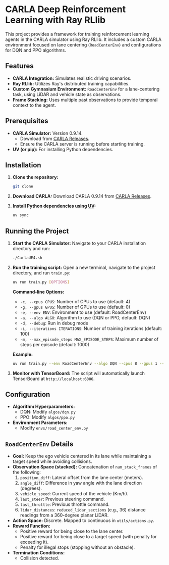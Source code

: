 # CARLA Deep Reinforcement Learning with Ray RLlib

This project provides a framework for training reinforcement learning agents in the CARLA simulator using Ray RLlib. It includes a custom CARLA environment focused on lane centering (`RoadCenterEnv`) and configurations for DQN and PPO algorithms.

## Features

*   **CARLA Integration:** Simulates realistic driving scenarios.
*   **Ray RLlib:** Utilizes Ray's distributed training capabilities.
*   **Custom Gymnasium Environment:** `RoadCenterEnv` for a lane-centering task, using LiDAR and vehicle state as observations.
*   **Frame Stacking:** Uses multiple past observations to provide temporal context to the agent.

## Prerequisites

*   **CARLA Simulator:** Version 0.9.14.
    *   Download from [CARLA Releases](https://github.com/carla-simulator/carla/releases).
    *   Ensure the CARLA server is running before starting training.
*   **UV (or pip):** For installing Python dependencies.

## Installation

1.  **Clone the repository:**
    ```bash
    git clone 
    ```

2. **Download CARLA:**
    Download CARLA 0.9.14 from [CARLA Releases](https://github.com/carla-simulator/carla/releases).

3. **Install Python dependencies using [UV](https://github.com/astral-sh/uv):**
    ```bash
    uv sync
    ```

## Running the Project

1. **Start the CARLA Simulator:**
    Navigate to your CARLA installation directory and run:
    ```bash
    ./CarlaUE4.sh
    ```

2. **Run the training script:**
    Open a new terminal, navigate to the project directory, and run `train.py`:
    ```bash
    uv run train.py [OPTIONS]
    ```

    **Command-line Options:**

    *   `-c, --cpus CPUS`: Number of CPUs to use (default: 4)
    *   `-g, --gpus GPUS`: Number of GPUs to use (default: 0)
    *   `-e, --env ENV`: Environment to use (default: RoadCenterEnv)
    *   `-a, --algo ALGO`: Algorithm to use (DQN or PPO, default: DQN)
    *   `-d, --debug`: Run in debug mode
    *   `-i, --iterations ITERATIONS`: Number of training iterations (default: 100)
    *   `-m, --max_episode_steps MAX_EPISODE_STEPS`: Maximum number of steps per episode (default: 1000)

    **Example:**
    ```bash
    uv run train.py --env RoadCenterEnv --algo DQN --cpus 8 --gpus 1 --debug --iterations 500
    ```

3.  **Monitor with TensorBoard:**
    The script will automatically launch TensorBoard at `http://localhost:6006`.

## Configuration

*   **Algorithm Hyperparameters:**
    *   DQN: Modify `algos/dqn.py`
    *   PPO: Modify `algos/ppo.py`
*   **Environment Parameters:**
    *   Modify `envs/road_center_env.py` 
<!-- *   **RLlib Trainable:** -->


## `RoadCenterEnv` Details

*   **Goal:** Keep the ego vehicle centered in its lane while maintaining a target speed while avoiding collisions.
*   **Observation Space (stacked):**
    Concatenation of `num_stack_frames` of the following:
    1.  `position_diff`: Lateral offset from the lane center (meters).
    2.  `angle_diff`: Difference in yaw angle with the lane direction (degrees).
    3.  `vehicle_speed`: Current speed of the vehicle (Km/h).
    4.  `last_steer`: Previous steering command.
    5.  `last_throttle`: Previous throttle command.
    6.  `lidar_distances`: `reduced_lidar_sections` (e.g., 36) distance readings from a 360-degree planar LiDAR.
*   **Action Space:** Discrete. Mapped to continuous in `utils/actions.py`.
*   **Reward Function:**
    *   Positive reward for being close to the lane center.
    *   Positive reward for being close to a target speed (with penalty for exceeding it).
    *   Penalty for illegal stops (stopping without an obstacle).
*   **Termination Conditions:**
    *   Collision detected.
